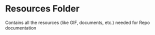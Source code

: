 
# Resources Folder

Contains all the resources (like GIF, documents, etc.) needed for Repo documentation